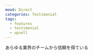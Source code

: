 ```yaml
---
mood: Direct
categories: Testimonial
tags:
  - features
  - testimonial
  - upsell
---
```

あらゆる業界のチームから信頼を得ている
